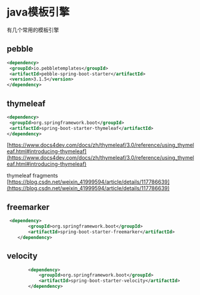 # java模板引擎

有几个常用的模板引擎

## pebble

```xml
<dependency>
 <groupId>io.pebbletemplates</groupId>
 <artifactId>pebble-spring-boot-starter</artifactId>
 <version>3.1.5</version>
</dependency>
```

## thymeleaf

```xml
<dependency>
 <groupId>org.springframework.boot</groupId>
 <artifactId>spring-boot-starter-thymeleaf</artifactId>
</dependency>
```

[https://www.docs4dev.com/docs/zh/thymeleaf/3.0/reference/using_thymeleaf.html#introducing-thymeleaf](https://www.docs4dev.com/docs/zh/thymeleaf/3.0/reference/using_thymeleaf.html#introducing-thymeleaf)
​

thymeleaf fragments
[https://blog.csdn.net/weixin_41999594/article/details/117786639](https://blog.csdn.net/weixin_41999594/article/details/117786639)

## freemarker

```xml
 <dependency>
        <groupId>org.springframework.boot</groupId>
        <artifactId>spring-boot-starter-freemarker</artifactId>
    </dependency>
```

## velocity

```xml
        <dependency>
            <groupId>org.springframework.boot</groupId>
            <artifactId>spring-boot-starter-velocity</artifactId>
        </dependency>
```
